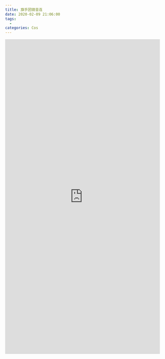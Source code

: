 ```yaml
---
title: 旗手团镜音连
date: 2020-02-09 21:06:00
tags:
  -
categories: Cos
---
```


<iframe style="border: 0; width: 100%; height: 1024px;" src="https://t.bilibili.com/h5/dynamic/detail/54503967?tab=1&type=2"/>
